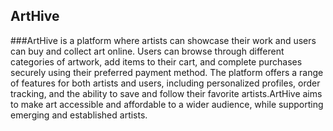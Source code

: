 ## ArtHive

###ArtHive is a platform where artists can showcase their work and users can buy and collect art online. Users can browse through different categories of artwork, add items to their cart, and complete purchases securely using their preferred payment method. The platform offers a range of features for both artists and users, including personalized profiles, order tracking, and the ability to save and follow their favorite artists.ArtHive aims to make art accessible and affordable to a wider audience, while supporting emerging and established artists.
